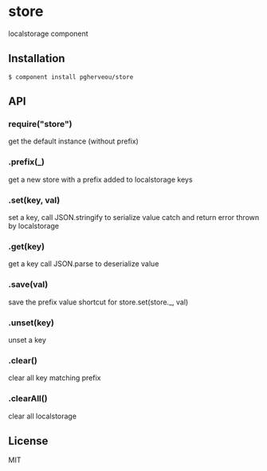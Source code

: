 # store

  localstorage component

## Installation

    $ component install pgherveou/store

## API


### require("store")

  get the default instance (without prefix)

### .prefix(_)

  get a new store with a prefix added to localstorage keys

### .set(key, val)

  set a key, call JSON.stringify to serialize value
  catch and return error thrown by localstorage

### .get(key)

  get a key call JSON.parse to deserialize value

### .save(val)

  save the prefix value
 	shortcut for store.set(store._, val)

### .unset(key)

  unset a key

### .clear()

  clear all key matching prefix

### .clearAll()

  clear all localstorage

## License

  MIT
